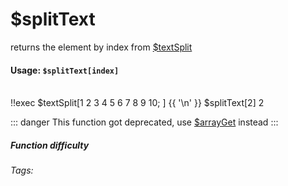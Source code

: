 # $splitText
returns the element by index from [$textSplit](./textSplit.md)

#### Usage: `$splitText[index]`
<br/>
<discord-messages>
	<discord-message :bot="false" role-color="#ffcc9a" author="Member">
        <DiscordMarkdown>
	        !!exec $textSplit[1 2 3 4 5 6 7 8 9 10; ]
            {{ '\n' }}
            $splitText[2]
		</DiscordMarkdown>
	</discord-message>
	<discord-message :bot="true" role-color="#0099ff" author="Custom Command" avatar="https://media.discordapp.net/avatars/725721249652670555/781224f90c3b841ba5b40678e032f74a.webp">
		2
	</discord-message>
</discord-messages>

::: danger
This function got deprecated, use [$arrayGet](./../Array/arrayGet.md) instead 
:::

##### Function difficulty <Badge type="warning" text="Medium" vertical="middle" /> 
###### Tags: <Badge type="tip" text="split text" vertical="middle" /> <Badge type="tip" text="Return value" vertical="middle" />